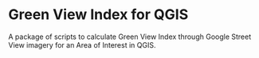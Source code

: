 # Green View Index for QGIS
A package of scripts to calculate Green View Index through Google Street View imagery for an Area of Interest in QGIS.
